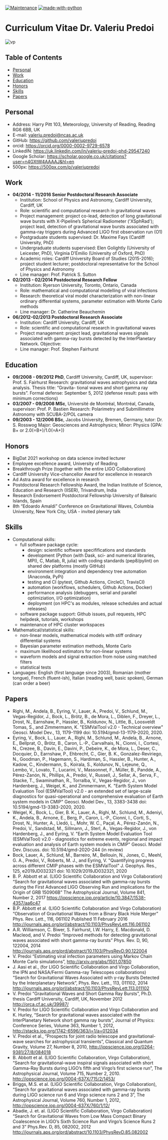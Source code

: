 [![Maintenance](https://img.shields.io/badge/Maintained%3F-yes-green.svg)](https://GitHub.com/Naereen/StrapDown.js/graphs/commit-activity)
[![made-with-python](https://img.shields.io/badge/Made%20with-Python-1f425f.svg)](https://www.python.org/)

Curriculum Vitae Dr. Valeriu Predoi
===================================

![vp](https://github.com/valeriupredoi/Valeriu_Predoi_CV/blob/main/images/vp.jpg)

Table of Contents
-----------------

* [Personal](#Personal)
* [Work](#Work)
* [Education](#Education)
* [Honors](#Honors)
* [Skills](#Skills)
* [Papers](#Papers)

Personal
--------

- Address: Harry Pitt 103, Meteorology, University of Reading, Reading RG6 6BB, UK
- E-mail: valeriu.predoi@ncas.ac.uk
- GitHub: https://github.com/valeriupredoi
- orcid: https://orcid.org/0000-0002-9729-6578
- LinkedIN: https://uk.linkedin.com/in/valeriu-predoi-phd-29547240
- Google Scholar: https://scholar.google.co.uk/citations?user=n4GXtW4AAAAJ&hl=en
- 500px: https://500px.com/p/valeriupredoi

Work
----

- **04/2014 - 11/2016 Senior Postdoctoral Research Associate**
  - Institution: School of Physics and Astronomy, Cardiff University, Cardiff, UK
  - Role: scientific and computational research in gravitational waves
  - Project management: project co-lead, detection of long gravitational wave bursts
    with X-Pipeline’s Spherical Radiometer ('XSphRad'); project lead, detection of gravitational
    wave bursts associated with gamma-ray triggers during Advanced LIGO first observation run (O1)
  - Postgraduate students supervised: Dr. Maxime Fays (Cardiff University, PhD)
  - Undergraduate students supervised: Elen Golightly (University of Leicester, PhD),
    Virginia D’Emilio (University of Oxford, PhD)
  - Academic roles: Cardiff University Board of Studies (2015-2016); project student lecturer;
    postdoctoral representative for the School of Physics and Astronomy
  - Line manager: Prof. Patrick S. Sutton
- **02/2013 - 02/2014 Postdoctoral Research Fellow**
  - Institution: Ryerson University, Toronto, Ontario, Canada
  - Role: mathematical and computational modelling of viral infections
  - Research: theoretical viral model characterization with non-linear
    ordinary differential systems, parameter estimation with Monte Carlo methods
  - Line manager: Dr. Catherine Beauchemin
- **06/2012-02/2013 Postdoctoral Research Associate**
  - Institution: Cardiff University, Cardiff, UK
  - Role: scientific and computational research in gravitational waves
  - Project management: project lead, gravitational waves signals associated
    with gamma-ray bursts detected by the InterPlanetary Network. Objective:
  - Line manager: Prof. Stephen Fairhurst

Education
---------

- **09/2008 - 09/2012 PhD**, Cardiff University, Cardiff, UK, supervisor: Prof. S. Fairhurst
  Research: gravitational waves astrophysics and data analysis. Thesis title: “Gravita-
  tional waves and short gamma ray bursts”. Formal defense: September 5, 2012
  (defense result: pass with minimum corrections)
- **03/2007 - 09/2008 MSc**, Université de Montréal, Montréal, Canada, supervisor: Prof. P. Bastien
  Research: Polarimetry and Submillimetre Astronomy with SCUBA-2/POL camera
- **09/2003 - 12/2006 BSc**, Jacobs University, Bremen, Germany, tutor: Dr. S. Rosswog
  Major: Geosciences and Astrophysics; Minor: Physics (GPA: B+ or 2.0(=B+)/1.0(=A+))

Honors
------

- BigDat 2021 workshop on data science invited lecturer
- Employee excellence award, University of Reading
- Breakthrough Prize (together with the entire LIGO Collaboration)
- Cardiff University Vice-chancellor Award for excellence in research
- Ad Astra award for excellence in research
- Postdoctoral Research Fellowship Award, the Indian Institute of Science,
  Education and Research (IISER), Trivandrum, India
- Research Endorsement Postdoctoral Fellowship University of Balearic Islands, Spain
- 8th “Edoardo Amaldi” Conference on Gravitational Waves, Columbia University, New York City, USA - invited plenary talk

Skills
------

- Computational skills:
  - full software package cycle:
    - design: scientific software specififications and standards
    - development (Python (with Dask, sci- and numerical libraries, MPI), C, Matlab, R, julia)
      with coding standards (pep8/pylint) on shared dev platforms (mostly GitHub)
    - environment integration and dependency tree automation (Anaconda, PyPi)
    - testing and CI (pytest, Github Actions, CircleCI, TravisCI)
    - automation (workflows, schedulers, Github Actions, Docker)
    - performance analysis (debuggers, serial and parallel optimiziation, I/O optimization)
    - deployment (on HPC's as modules, release schedules and actual releases)
  - software package support: Github issues, pull requests, HPC helpdesk, tutorials, workshops
  - maintenance of HPC cluster workspaces
- Mathematical/statistical skills:
  - non-linear models, mathematical models with stiff ordinary differential systems
  - Bayesian parameter estimation methods, Monte Carlo
  - maximum likelihood estimators for non-linear systems
  - waveform models and signal extraction from noise using matched filters
  - statistical tests
- Languages: English (first language since 2003), Romanian (mother tongue),
  French (fluent-ish), Italian (reading well, basic spoken), German (can order a beer)

Papers
------

- Righi, M., Andela, B., Eyring, V., Lauer, A., Predoi, V., Schlund, M., Vegas-Regidor, J., Bock, L., Brötz, B., de Mora, L., Diblen, F., Dreyer, L., Drost, N., Earnshaw, P., Hassler, B., Koldunov, N., Little, B., Loosveldt Tomas, S., and Zimmermann, K.
  "ESMValTool v2.0 - Technical overview"
  Geosci. Model Dev., 13, 1179-1199
  doi: 10.5194/gmd-13-1179-2020, 2020.
- Eyring, V., Bock, L., Lauer, A., Righi, M., Schlund, M., Andela, B., Arnone, E., Bellprat, O., Brötz, B., Caron, L.-P., Carvalhais, N., Cionni, I., Cortesi, N., Crezee, B., Davin, E., Davini, P., Debeire, K., de Mora, L., Deser, C., Docquier, D., Earnshaw, P., Ehbrecht, C., Gier, B. K., Gonzalez-Reviriego, N., Goodman, P., Hagemann, S., Hardiman, S., Hassler, B., Hunter, A., Kadow, C., Kindermann, S., Koirala, S., Koldunov, N., Lejeune, Q., Lembo, V., Lovato, T., Lucarini, V., Massonnet, F., Müller, B., Pandde, A., Pérez-Zanón, N., Phillips, A., Predoi, V., Russell, J., Sellar, A., Serva, F., Stacke, T., Swaminathan, R., Torralba, V., Vegas-Regidor, J., von Hardenberg, J., Weigel, K., and Zimmermann, K.
  "Earth System Model Evaluation Tool (ESMValTool) v2.0 - an extended set of large-scale diagnostics for quasi-operational and comprehensive evaluation of Earth system models in CMIP"
  Geosci. Model Dev., 13, 3383-3438
  doi: 10.5194/gmd-13-3383-2020, 2020.
- Weigel, K., Bock, L., Gier, B. K., Lauer, A., Righi, M., Schlund, M., Adeniyi, K., Andela, B., Arnone, E., Berg, P., Caron, L.-P.,  Cionni, I., Corti, S., Drost, N., Hunter, A., Lledó, L., Mohr, W. C., Paçal, A., Pérez-Zanón, N., Predoi, V., Sandstad, M., Sillmann, J., Sterl, A., Vegas-Regidor, J., von Hardenberg, J., and Eyring, V.
  "Earth System Model Evaluation Tool (ESMValTool) v2.0 - diagnostics for extreme events, regional and impact evaluation and analysis of Earth system models in CMIP"
  Geosci. Model Dev. Discuss.
  doi: 10.5194/gmd-2020-244 (in review)
- Bock, Lauer, A., Schlund, M., Barreiro, M., Bellouin, N., Jones, C., Meehl, G. A., Predoi, V., Roberts, M. J., and Eyring, V.
  "Quantifying progress across different CMIP phases with the ESMValTool"
  J. Geophys. Res., 125, e2019JD032321
  doi: 10.1029/2019JD032321, 2020
- B. P. Abbott et al. (LIGO Scientific Collaboration and Virgo Collaboration)
  “Search for gravitational waves associated with gamma-ray bursts during the First Advanced LIGO
  Observing Run and implications for the Origin of GRB 150906B”
  The Astrophysical Journal, Volume 841, Number 2, 2017
  https://iopscience.iop.org/article/10.3847/1538-4357/aa6c47
- B.P. Abbott et al. (LIGO Scientific Collaboration and Virgo Collaboration)
  “Observation of Gravitational Waves from a Binary Black Hole Merger”
  Phys. Rev. Lett., 116, 061102 Published 11 February 2016
  http://journals.aps.org/prl/abstract/10.1103/PhysRevLett.116.061102
- A.R. Williamson, C. Biwer, S. Fairhurst, I.W. Harry, E. Macdonald, D. Macleod, and V. Predoi
  “Improved methods for detecting gravitational waves associated with short gamma-ray bursts”
  Phys. Rev. D, 90, 122004, 2014
  http://journals.aps.org/prd/abstract/10.1103/PhysRevD.90.122004
- V. Predoi
  “Estimating viral infection parameters using Markov Chain Monte Carlo simulations”,
  http://arxiv.org/abs/1501.07850
- J. Aasi et al., (for LIGO Scientific Collaboration and Virgo Collaboration, the IPN and NASA/Fermi
  Gamma-ray Telescopes collaborations)
  “Search for Gravitational Waves Associated with γ-ray Bursts Detected by the Interplanetary Network”,
  Phys. Rev. Lett., 113, 011102, 2014
  http://journals.aps.org/prl/abstract/10.1103/PhysRevLett.113.011102
- V. Predoi
  “Gravitational Waves and Short Gamma Ray Bursts”, Ph.D. thesis
  Cardiff University, Cardiff, UK, November 2012
  http://orca.cf.ac.uk/39987/
- V. Predoi for LIGO Scientific Collaboration and Virgo Collaboration and K. Hurley,
  “Search for gravitational waves associated with the InterPlanetary Network short gamma ray bursts”,
  Journal of Physics: Conference Series, Volume 363, Number 1, 2012,
  http://stacks.iop.org/1742-6596/363/i=1/a=012034
- V. Predoi et al.,
  “Prospects for joint radio telescope and gravitational-wave searches for astrophysical transients”,
  Classical and Quantum Gravity, Volume 27, Number 8, 2010,
  http://iopscience.iop.org/0264-9381/27/8/084018
- B. Abbott et al. (LIGO Scientific Collaboration, Virgo Collaboration),
  “Search for gravitational-wave inspiral signals associated with short Gamma-Ray Bursts
  during LIGO’s fifth and Virgo’s first science run”,
  The Astrophysical Journal, Volume 715, Number 2, 2010.
  http://iopscience.iop.org/0004-637X/715/2/1453/
- Briggs, M.S. et al. (LIGO Scientific Collaboration, Virgo Collaboration),
  “Search for gravitational waves associated with gamma-ray bursts
  during LIGO science run 6 and Virgo science runs 2 and 3”,
  The Astrophysical Journal, Volume 760, Number 1, 2012,
  http://iopscience.iop.org/0004-637X/760/1/12/
- Abadie, J. et. al. (LIGO Scientific Collaboration, Virgo Collaboration)
  “Search for Gravitational Waves from Low Mass Compact Binary Coalescence in LIGO’s Sixth Science
  Run and Virgo’s Science Runs 2 and 3”
  Phys.Rev. D, 85, 082002, 2012
  http://journals.aps.org/prd/abstract/10.1103/PhysRevD.85.082002
